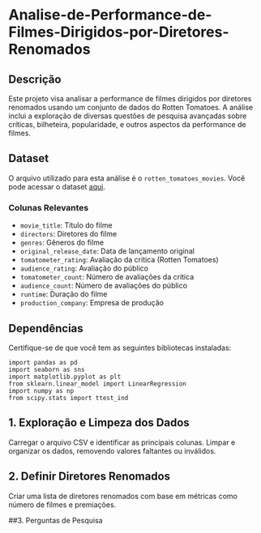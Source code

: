 # Analise-de-Performance-de-Filmes-Dirigidos-por-Diretores-Renomados

## Descrição

Este projeto visa analisar a performance de filmes dirigidos por diretores renomados usando um conjunto de dados do Rotten Tomatoes. A análise inclui a exploração de diversas questões de pesquisa avançadas sobre críticas, bilheteira, popularidade, e outros aspectos da performance de filmes.

## Dataset

O arquivo utilizado para esta análise é o `rotten_tomatoes_movies`. Você pode acessar o dataset [aqui](https://www.kaggle.com/datasets/stefanoleone992/rotten-tomatoes-movies-and-critic-reviews-dataset/data).

### Colunas Relevantes
- `movie_title`: Título do filme
- `directors`: Diretores do filme
- `genres`: Gêneros do filme
- `original_release_date`: Data de lançamento original
- `tomatometer_rating`: Avaliação da crítica (Rotten Tomatoes)
- `audience_rating`: Avaliação do público
- `tomatometer_count`: Número de avaliações da crítica
- `audience_count`: Número de avaliações do público
- `runtime`: Duração do filme
- `production_company`: Empresa de produção

## Dependências

Certifique-se de que você tem as seguintes bibliotecas instaladas:


```
import pandas as pd
import seaborn as sns
import matplotlib.pyplot as plt
from sklearn.linear_model import LinearRegression
import numpy as np
from scipy.stats import ttest_ind
```
## 1. Exploração e Limpeza dos Dados
Carregar o arquivo CSV e identificar as principais colunas.
Limpar e organizar os dados, removendo valores faltantes ou inválidos.
## 2. Definir Diretores Renomados
Criar uma lista de diretores renomados com base em métricas como número de filmes e premiações.

##3. Perguntas de Pesquisa
